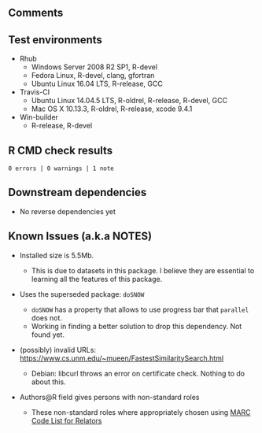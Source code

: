## Comments


## Test environments
* Rhub
  * Windows Server 2008 R2 SP1, R-devel
  * Fedora Linux, R-devel, clang, gfortran
  * Ubuntu Linux 16.04 LTS, R-release, GCC
* Travis-CI
  * Ubuntu Linux 14.04.5 LTS, R-oldrel, R-release, R-devel, GCC
  * Mac OS X 10.13.3, R-oldrel, R-release, xcode 9.4.1
* Win-builder
  * R-release, R-devel

## R CMD check results

`0 errors | 0 warnings | 1 note`

## Downstream dependencies

* No reverse dependencies yet

## Known Issues (a.k.a NOTES)

* Installed size is 5.5Mb. 
  * This is due to datasets in this package. I believe they are essential to learning all the features
    of this package.

* Uses the superseded package: `doSNOW`
  * `doSNOW` has a property that allows to use progress bar that `parallel` does not.
  * Working in finding a better solution to drop this dependency. Not found yet.
  
* (possibly) invalid URLs: https://www.cs.unm.edu/~mueen/FastestSimilaritySearch.html
  * Debian: libcurl throws an error on certificate check. Nothing to do about this.

* Authors@R field gives persons with non-standard roles
  * These non-standard roles where appropriately chosen using [MARC Code List for Relators](https://www.loc.gov/marc/relators/relaterm.html)
